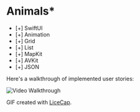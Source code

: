 # Animals*

* [+] SwiftUI
* [+] Animation
* [+] Grid
* [+] List
* [+] MapKit
* [+] AVKit
* [+] JSON

Here's a walkthrough of implemented user stories:

<img src='https://github.com/MityaKimchanskii/AnimalsApp_SwiftUI/blob/main/AnimalsApp.gif' title='Video Walkthrough' width='' alt='Video Walkthrough' />

GIF created with [LiceCap](http://www.cockos.com/licecap/).


  
    

    
  
    


